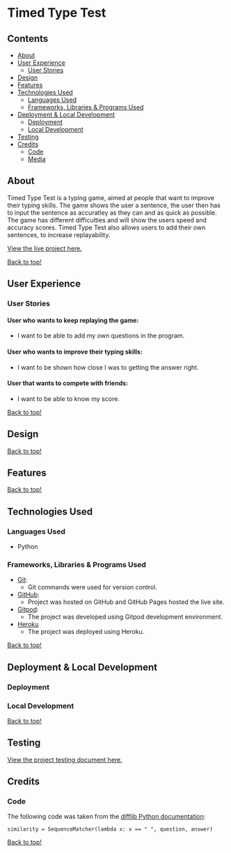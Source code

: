 # Timed Type Test

## Contents
* [About](#about)
* [User Experience](#user-experience)
    * [User Stories](#user-stories)
* [Design](#design)
* [Features](#features)
* [Technologies Used](#technologies-used)
    * [Languages Used](#languages-used)
    * [Frameworks, Libraries & Programs Used](#frameworks-libraries--programs-used)
* [Deployment & Local Development](#deployment--local-development)
    * [Deployment](#deployment)
    * [Local Development](#local-development)
* [Testing](#testing)
* [Credits](#credits)
    * [Code](#code)
    * [Media](#media)

## About
Timed Type Test is a typing game, aimed at people that want to improve their typing skills. The game shows the user a sentence, the user then has to input the sentence as accuratley as they can and as quick as possible. The game has different difficulties and will show the users speed and accuracy scores. Timed Type Test also allows users to add their own sentences, to increase replayability.

[View the live project here.](https://timed-type-test.herokuapp.com/)

[Back to top!](#timed-type-test)

## User Experience
### User Stories
#### User who wants to keep replaying the game:
- I want to be able to add my own questions in the program.
#### User who wants to improve their typing skills:
- I want to be shown how close I was to getting the answer right.
#### User that wants to compete with friends:
- I want to be able to know my score.

[Back to top!](#timed-type-test)

## Design
[Back to top!](#timed-type-test)

## Features
[Back to top!](#timed-type-test)

## Technologies Used
### Languages Used
- Python

### Frameworks, Libraries & Programs Used
- [Git](https://git-scm.com/):
    - Git commands were used for version control.
- [GitHub](https://github.com/):
    - Project was hosted on GitHub and GitHub Pages hosted the live site.
- [Gitpod](https://www.gitpod.io/):
    - The project was developed using Gitpod development environment.
- [Heroku](https://www.heroku.com/)
    - The project was deployed using Heroku.

[Back to top!](#timed-type-test)

## Deployment & Local Development
### Deployment
### Local Development

[Back to top!](#timed-type-test)

## Testing
[View the project testing document here.](TESTING.md)

## Credits
### Code
The following code was taken from the [difflib Python documentation](https://docs.python.org/3/library/difflib.html#sequencematcher-examples):

```
similarity = SequenceMatcher(lambda x: x == " ", question, answer)
```

[Back to top!](#timed-type-test)